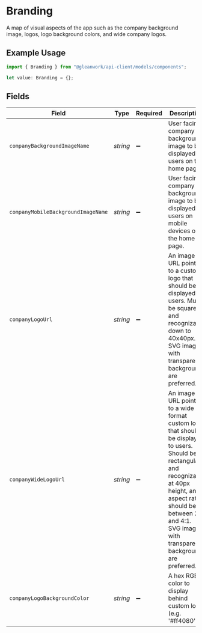 # Branding

A map of visual aspects of the app such as the company background image, logos, logo background colors, and wide company logos.

## Example Usage

```typescript
import { Branding } from "@gleanwork/api-client/models/components";

let value: Branding = {};
```

## Fields

| Field                                                                                                                                                                                                                                              | Type                                                                                                                                                                                                                                               | Required                                                                                                                                                                                                                                           | Description                                                                                                                                                                                                                                        |
| -------------------------------------------------------------------------------------------------------------------------------------------------------------------------------------------------------------------------------------------------- | -------------------------------------------------------------------------------------------------------------------------------------------------------------------------------------------------------------------------------------------------- | -------------------------------------------------------------------------------------------------------------------------------------------------------------------------------------------------------------------------------------------------- | -------------------------------------------------------------------------------------------------------------------------------------------------------------------------------------------------------------------------------------------------- |
| `companyBackgroundImageName`                                                                                                                                                                                                                       | *string*                                                                                                                                                                                                                                           | :heavy_minus_sign:                                                                                                                                                                                                                                 | User facing company background image to be displayed to users on the home page.                                                                                                                                                                    |
| `companyMobileBackgroundImageName`                                                                                                                                                                                                                 | *string*                                                                                                                                                                                                                                           | :heavy_minus_sign:                                                                                                                                                                                                                                 | User facing company background image to be displayed to users on mobile devices on the home page.                                                                                                                                                  |
| `companyLogoUrl`                                                                                                                                                                                                                                   | *string*                                                                                                                                                                                                                                           | :heavy_minus_sign:                                                                                                                                                                                                                                 | An image URL pointing to a custom logo that should be displayed to users. Must be square and recognizable down to 40x40px. SVG images with transparent background are preferred.                                                                   |
| `companyWideLogoUrl`                                                                                                                                                                                                                               | *string*                                                                                                                                                                                                                                           | :heavy_minus_sign:                                                                                                                                                                                                                                 | An image URL pointing to a wide format custom logo that should be displayed to users. Should be rectangular and recognizable at 40px height, and aspect ratio should be between 2:1 and 4:1. SVG images with transparent background are preferred. |
| `companyLogoBackgroundColor`                                                                                                                                                                                                                       | *string*                                                                                                                                                                                                                                           | :heavy_minus_sign:                                                                                                                                                                                                                                 | A hex RGB color to display behind custom logo (e.g. '#ff4080').                                                                                                                                                                                    |